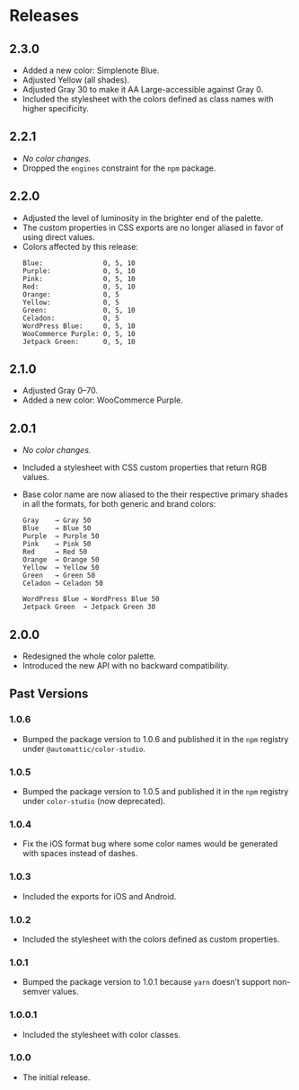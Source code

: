 # Releases

## 2.3.0

* Added a new color: Simplenote Blue.
* Adjusted Yellow (all shades).
* Adjusted Gray 30 to make it AA Large-accessible against Gray 0.
* Included the stylesheet with the colors defined as class names with higher specificity.

## 2.2.1

* _No color changes._
* Dropped the `engines` constraint for the `npm` package.

## 2.2.0

* Adjusted the level of luminosity in the brighter end of the palette.
* The custom properties in CSS exports are no longer aliased in favor of using direct values.
* Colors affected by this release:
  ```
  Blue:               0, 5, 10
  Purple:             0, 5, 10
  Pink:               0, 5, 10
  Red:                0, 5, 10
  Orange:             0, 5
  Yellow:             0, 5
  Green:              0, 5, 10
  Celadon:            0, 5
  WordPress Blue:     0, 5, 10
  WooCommerce Purple: 0, 5, 10
  Jetpack Green:      0, 5, 10
  ```

## 2.1.0

* Adjusted Gray 0–70.
* Added a new color: WooCommerce Purple.

## 2.0.1

* _No color changes._
* Included a stylesheet with CSS custom properties that return RGB values.
* Base color name are now aliased to the their respective primary shades in all the formats, for both generic and brand colors:

  ```
  Gray    → Gray 50
  Blue    → Blue 50
  Purple  → Purple 50
  Pink    → Pink 50
  Red     → Red 50
  Orange  → Orange 50
  Yellow  → Yellow 50
  Green   → Green 50
  Celadon → Celadon 50

  WordPress Blue → WordPress Blue 50
  Jetpack Green  → Jetpack Green 30
  ```

## 2.0.0

* Redesigned the whole color palette.
* Introduced the new API with no backward compatibility.

## Past Versions

### 1.0.6

* Bumped the package version to 1.0.6 and published it in the `npm` registry under `@automattic/color-studio`.

### 1.0.5

* Bumped the package version to 1.0.5 and published it in the `npm` registry under `color-studio` (now deprecated).

### 1.0.4

* Fix the iOS format bug where some color names would be generated with spaces instead of dashes.

### 1.0.3

* Included the exports for iOS and Android.

### 1.0.2

* Included the stylesheet with the colors defined as custom properties.

### 1.0.1

* Bumped the package version to 1.0.1 because `yarn` doesn’t support non-semver values.

### 1.0.0.1

* Included the stylesheet with color classes.

### 1.0.0

* The initial release.
